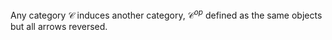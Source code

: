 Any category $\mathcal{C}$ induces another category, $\mathcal{C}^{op}$ defined 
as the same objects but all arrows reversed.
